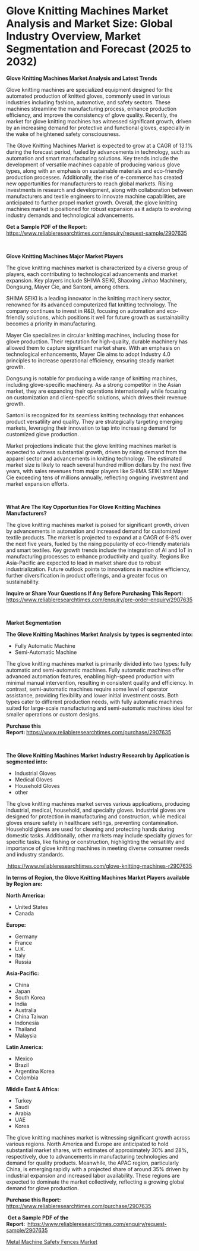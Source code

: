 <p><h1>Glove Knitting Machines Market Analysis and Market Size: Global Industry Overview, Market Segmentation and Forecast (2025 to 2032)</h1></p><p><strong>Glove Knitting Machines Market Analysis and Latest Trends</strong></p>
<p><p>Glove knitting machines are specialized equipment designed for the automated production of knitted gloves, commonly used in various industries including fashion, automotive, and safety sectors. These machines streamline the manufacturing process, enhance production efficiency, and improve the consistency of glove quality. Recently, the market for glove knitting machines has witnessed significant growth, driven by an increasing demand for protective and functional gloves, especially in the wake of heightened safety consciousness.</p><p>The Glove Knitting Machines Market is expected to grow at a CAGR of 13.1% during the forecast period, fueled by advancements in technology, such as automation and smart manufacturing solutions. Key trends include the development of versatile machines capable of producing various glove types, along with an emphasis on sustainable materials and eco-friendly production processes. Additionally, the rise of e-commerce has created new opportunities for manufacturers to reach global markets. Rising investments in research and development, along with collaboration between manufacturers and textile engineers to innovate machine capabilities, are anticipated to further propel market growth. Overall, the glove knitting machines market is positioned for robust expansion as it adapts to evolving industry demands and technological advancements.</p></p>
<p><strong>Get a Sample PDF of the Report:&nbsp;</strong> <a href="https://www.reliableresearchtimes.com/enquiry/request-sample/2907635?utm_campaign=2007&utm_medium=2&utm_source=Github&utm_content=ia&utm_term=12032025&utm_id=glove-knitting-machines">https://www.reliableresearchtimes.com/enquiry/request-sample/2907635</a></p>
<p>&nbsp;</p>
<p><strong>Glove Knitting Machines Major Market Players</strong></p>
<p><p>The glove knitting machines market is characterized by a diverse group of players, each contributing to technological advancements and market expansion. Key players include SHIMA SEIKI, Shaoxing Jinhao Machinery, Dongsung, Mayer Cie, and Santoni, among others.</p><p>SHIMA SEIKI is a leading innovator in the knitting machinery sector, renowned for its advanced computerized flat knitting technology. The company continues to invest in R&D, focusing on automation and eco-friendly solutions, which positions it well for future growth as sustainability becomes a priority in manufacturing.</p><p>Mayer Cie specializes in circular knitting machines, including those for glove production. Their reputation for high-quality, durable machinery has allowed them to capture significant market share. With an emphasis on technological enhancements, Mayer Cie aims to adopt Industry 4.0 principles to increase operational efficiency, ensuring steady market growth.</p><p>Dongsung is notable for producing a wide range of knitting machines, including glove-specific machinery. As a strong competitor in the Asian market, they are expanding their operations internationally while focusing on customization and client-specific solutions, which drives their revenue growth.</p><p>Santoni is recognized for its seamless knitting technology that enhances product versatility and quality. They are strategically targeting emerging markets, leveraging their innovation to tap into increasing demand for customized glove production.</p><p>Market projections indicate that the glove knitting machines market is expected to witness substantial growth, driven by rising demand from the apparel sector and advancements in knitting technology. The estimated market size is likely to reach several hundred million dollars by the next five years, with sales revenues from major players like SHIMA SEIKI and Mayer Cie exceeding tens of millions annually, reflecting ongoing investment and market expansion efforts.</p></p>
<p>&nbsp;</p>
<p><strong>What Are The Key Opportunities For Glove Knitting Machines Manufacturers?</strong></p>
<p><p>The glove knitting machines market is poised for significant growth, driven by advancements in automation and increased demand for customized textile products. The market is projected to expand at a CAGR of 6-8% over the next five years, fueled by the rising popularity of eco-friendly materials and smart textiles. Key growth trends include the integration of AI and IoT in manufacturing processes to enhance productivity and quality. Regions like Asia-Pacific are expected to lead in market share due to robust industrialization. Future outlook points to innovations in machine efficiency, further diversification in product offerings, and a greater focus on sustainability.</p></p>
<p><strong>Inquire or Share Your Questions If Any Before Purchasing This Report:</strong> <a href="https://www.reliableresearchtimes.com/enquiry/pre-order-enquiry/2907635?utm_campaign=2007&utm_medium=2&utm_source=Github&utm_content=ia&utm_term=12032025&utm_id=glove-knitting-machines">https://www.reliableresearchtimes.com/enquiry/pre-order-enquiry/2907635</a></p>
<p>&nbsp;</p>
<p><strong>Market Segmentation</strong></p>
<p><strong>The Glove Knitting Machines Market Analysis by types is segmented into:</strong></p>
<p><ul><li>Fully Automatic Machine</li><li>Semi-Automatic Machine</li></ul></p>
<p><p>The glove knitting machines market is primarily divided into two types: fully automatic and semi-automatic machines. Fully automatic machines offer advanced automation features, enabling high-speed production with minimal manual intervention, resulting in consistent quality and efficiency. In contrast, semi-automatic machines require some level of operator assistance, providing flexibility and lower initial investment costs. Both types cater to different production needs, with fully automatic machines suited for large-scale manufacturing and semi-automatic machines ideal for smaller operations or custom designs.</p></p>
<p><strong>Purchase this Report:&nbsp;</strong><a href="https://www.reliableresearchtimes.com/purchase/2907635?utm_campaign=2007&utm_medium=2&utm_source=Github&utm_content=ia&utm_term=12032025&utm_id=glove-knitting-machines">https://www.reliableresearchtimes.com/purchase/2907635</a></p>
<p>&nbsp;</p>
<p><strong>The Glove Knitting Machines Market Industry Research by Application is segmented into:</strong></p>
<p><ul><li>Industrial Gloves</li><li>Medical Gloves</li><li>Household Gloves</li><li>other</li></ul></p>
<p><p>The glove knitting machines market serves various applications, producing industrial, medical, household, and specialty gloves. Industrial gloves are designed for protection in manufacturing and construction, while medical gloves ensure safety in healthcare settings, preventing contamination. Household gloves are used for cleaning and protecting hands during domestic tasks. Additionally, other markets may include specialty gloves for specific tasks, like fishing or construction, highlighting the versatility and importance of glove knitting machines in meeting diverse consumer needs and industry standards.</p></p>
<p><a href="https://www.reliableresearchtimes.com/glove-knitting-machines-r2907635?utm_campaign=2007&utm_medium=2&utm_source=Github&utm_content=ia&utm_term=12032025&utm_id=glove-knitting-machines">&nbsp;https://www.reliableresearchtimes.com/glove-knitting-machines-r2907635</a></p>
<p><strong>In terms of Region, the Glove Knitting Machines Market Players available by Region are:</strong></p>
<p>
    <p> <strong> North America: </strong>
        <ul>
            <li>United States</li>
            <li>Canada</li>
        </ul>
        </p> 
    <p> <strong> Europe: </strong>
        <ul>
            <li>Germany</li>
            <li>France</li>
            <li>U.K.</li>
            <li>Italy</li>
            <li>Russia</li>
        </ul>
        </p> 
    <p> <strong> Asia-Pacific: </strong>
        <ul>
            <li>China</li>
            <li>Japan</li>
            <li>South Korea</li>
            <li>India</li>
            <li>Australia</li>
            <li>China Taiwan</li>
            <li>Indonesia</li>
            <li>Thailand</li>
            <li>Malaysia</li>
        </ul>
        </p> 
    <p> <strong> Latin America: </strong>
        <ul>
            <li>Mexico</li>
            <li>Brazil</li>
            <li>Argentina Korea</li>
            <li>Colombia</li>
        </ul>
        </p> 
    <p> <strong> Middle East & Africa: </strong>
        <ul>
            <li>Turkey</li>
            <li>Saudi</li>
            <li>Arabia</li>
            <li>UAE</li>
            <li>Korea</li>
        </ul>
    </p>
    </p>
<p><p>The glove knitting machines market is witnessing significant growth across various regions. North America and Europe are anticipated to hold substantial market shares, with estimates of approximately 30% and 28%, respectively, due to advancements in manufacturing technologies and demand for quality products. Meanwhile, the APAC region, particularly China, is emerging rapidly with a projected share of around 35% driven by industrial expansion and increased labor availability. These regions are expected to dominate the market collectively, reflecting a growing global demand for glove production.</p></p>
<p><strong>Purchase this Report: </strong><a href="https://www.reliableresearchtimes.com/purchase/2907635?utm_campaign=2007&utm_medium=2&utm_source=Github&utm_content=ia&utm_term=12032025&utm_id=glove-knitting-machines">https://www.reliableresearchtimes.com/purchase/2907635</a></p>
<p>&nbsp;<strong>Get a Sample PDF of the Report:&nbsp;&nbsp;</strong><a href="https://www.reliableresearchtimes.com/enquiry/request-sample/2907635?utm_campaign=2007&utm_medium=2&utm_source=Github&utm_content=ia&utm_term=12032025&utm_id=glove-knitting-machines">https://www.reliableresearchtimes.com/enquiry/request-sample/2907635</a></p>
<p><strong></strong></p>
<p><p><a href="https://github.com/bmorecock/Market-Research-Report-List-6/blob/main/metal-machine-safety-fences-market.md?utm_campaign=2007&utm_medium=2&utm_source=Github&utm_content=ia&utm_term=12032025&utm_id=glove-knitting-machines">Metal Machine Safety Fences Market</a></p></p>